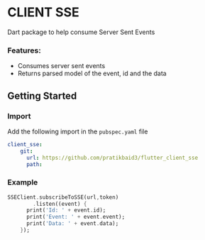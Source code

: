 # CLIENT SSE

Dart package to help consume Server Sent Events

### Features:
* Consumes server sent events
* Returns parsed model of the event, id and the data

## Getting Started


### Import
Add the following import in the ```pubspec.yaml``` file
```yaml
client_sse:
    git:
      url: https://github.com/pratikbaid3/flutter_client_sse
      path:
```

### Example
```dart
SSEClient.subscribeToSSE(url,token)
        .listen((event) {
      print('Id: ' + event.id);
      print('Event: ' + event.event);
      print('Data: ' + event.data);
    });
```
